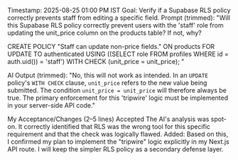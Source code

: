 Timestamp: 2025-08-25 01:00 PM IST
Goal: Verify if a Supabase RLS policy correctly prevents staff from editing a specific field.
Prompt (trimmed):
"Will this Supabase RLS policy correctly prevent users with the 'staff' role from updating the unit_price column on the products table? If not, why?

CREATE POLICY "Staff can update non-price fields."
  ON products FOR UPDATE TO authenticated
  USING ((SELECT role FROM profiles WHERE id = auth.uid()) = 'staff')
  WITH CHECK (unit_price = unit_price);
"

AI Output (trimmed):
"No, this will not work as intended. In an `UPDATE` policy's `WITH CHECK` clause, `unit_price` refers to the new value being submitted. The condition `unit_price = unit_price` will therefore always be true. The primary enforcement for this 'tripwire' logic must be implemented in your server-side API code."

My Acceptance/Changes (2–5 lines)
Accepted The AI's analysis was spot-on. It correctly identified that RLS was the wrong tool for this specific requirement and that the check was logically flawed.
Added: Based on this, I confirmed my plan to implement the "tripwire" logic explicitly in my Next.js API route. I will keep the simpler RLS policy as a secondary defense layer.